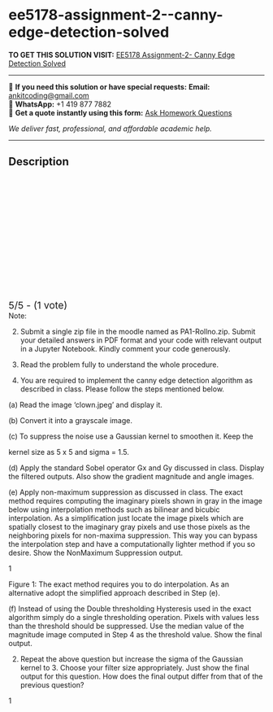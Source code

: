 # ee5178-assignment-2--canny-edge-detection-solved
**TO GET THIS SOLUTION VISIT:** [EE5178 Assignment-2- Canny Edge Detection Solved](https://www.ankitcodinghub.com/product/ee5178-programming-assignment-2-canny-edge-detection-solved/)


---

📩 **If you need this solution or have special requests:** **Email:** ankitcoding@gmail.com  
📱 **WhatsApp:** +1 419 877 7882  
📄 **Get a quote instantly using this form:** [Ask Homework Questions](https://www.ankitcodinghub.com/services/ask-homework-questions/)

*We deliver fast, professional, and affordable academic help.*

---

<h2>Description</h2>



<div class="kk-star-ratings kksr-auto kksr-align-center kksr-valign-top" data-payload="{&quot;align&quot;:&quot;center&quot;,&quot;id&quot;:&quot;110006&quot;,&quot;slug&quot;:&quot;default&quot;,&quot;valign&quot;:&quot;top&quot;,&quot;ignore&quot;:&quot;&quot;,&quot;reference&quot;:&quot;auto&quot;,&quot;class&quot;:&quot;&quot;,&quot;count&quot;:&quot;1&quot;,&quot;legendonly&quot;:&quot;&quot;,&quot;readonly&quot;:&quot;&quot;,&quot;score&quot;:&quot;5&quot;,&quot;starsonly&quot;:&quot;&quot;,&quot;best&quot;:&quot;5&quot;,&quot;gap&quot;:&quot;4&quot;,&quot;greet&quot;:&quot;Rate this product&quot;,&quot;legend&quot;:&quot;5\/5 - (1 vote)&quot;,&quot;size&quot;:&quot;24&quot;,&quot;title&quot;:&quot;EE5178  Assignment-2- Canny Edge Detection Solved&quot;,&quot;width&quot;:&quot;138&quot;,&quot;_legend&quot;:&quot;{score}\/{best} - ({count} {votes})&quot;,&quot;font_factor&quot;:&quot;1.25&quot;}">

<div class="kksr-stars">

<div class="kksr-stars-inactive">
            <div class="kksr-star" data-star="1" style="padding-right: 4px">


<div class="kksr-icon" style="width: 24px; height: 24px;"></div>
        </div>
            <div class="kksr-star" data-star="2" style="padding-right: 4px">


<div class="kksr-icon" style="width: 24px; height: 24px;"></div>
        </div>
            <div class="kksr-star" data-star="3" style="padding-right: 4px">


<div class="kksr-icon" style="width: 24px; height: 24px;"></div>
        </div>
            <div class="kksr-star" data-star="4" style="padding-right: 4px">


<div class="kksr-icon" style="width: 24px; height: 24px;"></div>
        </div>
            <div class="kksr-star" data-star="5" style="padding-right: 4px">


<div class="kksr-icon" style="width: 24px; height: 24px;"></div>
        </div>
    </div>

<div class="kksr-stars-active" style="width: 138px;">
            <div class="kksr-star" style="padding-right: 4px">


<div class="kksr-icon" style="width: 24px; height: 24px;"></div>
        </div>
            <div class="kksr-star" style="padding-right: 4px">


<div class="kksr-icon" style="width: 24px; height: 24px;"></div>
        </div>
            <div class="kksr-star" style="padding-right: 4px">


<div class="kksr-icon" style="width: 24px; height: 24px;"></div>
        </div>
            <div class="kksr-star" style="padding-right: 4px">


<div class="kksr-icon" style="width: 24px; height: 24px;"></div>
        </div>
            <div class="kksr-star" style="padding-right: 4px">


<div class="kksr-icon" style="width: 24px; height: 24px;"></div>
        </div>
    </div>
</div>


<div class="kksr-legend" style="font-size: 19.2px;">
            5/5 - (1 vote)    </div>
    </div>
Note:

2. Submit a single zip file in the moodle named as PA1-Rollno.zip. Submit your detailed answers in PDF format and your code with relevant output in a Jupyter Notebook. Kindly comment your code generously.

3. Read the problem fully to understand the whole procedure.

1. You are required to implement the canny edge detection algorithm as described in class. Please follow the steps mentioned below.

(a) Read the image ‘clown.jpeg’ and display it.

(b) Convert it into a grayscale image.

(c) To suppress the noise use a Gaussian kernel to smoothen it. Keep the

kernel size as 5 x 5 and sigma = 1.5.

(d) Apply the standard Sobel operator Gx and Gy discussed in class. Display the filtered outputs. Also show the gradient magnitude and angle images.

(e) Apply non-maximum suppression as discussed in class. The exact method requires computing the imaginary pixels shown in gray in the image below using interpolation methods such as bilinear and bicubic interpolation. As a simplification just locate the image pixels which are spatially closest to the imaginary gray pixels and use those pixels as the neighboring pixels for non-maxima suppression. This way you can bypass the interpolation step and have a computationally lighter method if you so desire. Show the NonMaximum Suppression output.

1

Figure 1: The exact method requires you to do interpolation. As an alternative adopt the simplified approach described in Step (e).

(f) Instead of using the Double thresholding Hysteresis used in the exact algorithm simply do a single thresholding operation. Pixels with values less than the threshold should be suppressed. Use the median value of the magnitude image computed in Step 4 as the threshold value. Show the final output.

2. Repeat the above question but increase the sigma of the Gaussian kernel to 3. Choose your filter size appropriately. Just show the final output for this question. How does the final output differ from that of the previous question?

1
